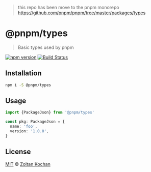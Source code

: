> this repo has been move to the pnpm monorepo https://github.com/pnpm/pnpm/tree/master/packages/types

# @pnpm/types

> Basic types used by pnpm

<!--@shields('npm', 'travis')-->
[![npm version](https://img.shields.io/npm/v/@pnpm/types.svg)](https://www.npmjs.com/package/@pnpm/types) [![Build Status](https://img.shields.io/travis/pnpm/types/master.svg)](https://travis-ci.org/pnpm/types)
<!--/@-->

## Installation

```sh
npm i -S @pnpm/types
```

## Usage

```ts
import {PackageJson} from '@pnpm/types'

const pkg: PackageJson = {
  name: 'foo',
  version: '1.0.0',
}
```

## License

[MIT](./LICENSE) © [Zoltan Kochan](https://www.kochan.io/)
